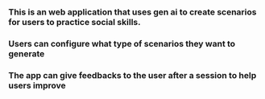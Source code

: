 ### This is an web application that uses gen ai to create scenarios for users to practice social skills.
### Users can configure what type of scenarios they want to generate
### The app can give feedbacks to the user after a session to help users improve
